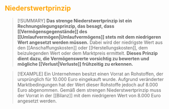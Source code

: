 ## <font color = "orange">Niederstwertprinzip</font>

>[!SUMMARY]
>**Das strenge Niederstwertprinzip ist ein Rechnungslegungsprinzip, das besagt, dass [[Vermögensgegenstände]] des [[Umlaufvermögen|Umlaufvermögens]] stets mit dem niedrigeren Wert angesetzt werden müssen.** Dabei wird der niedrigste Wert aus den [[Anschaffungskosten]] oder [[Herstellungskosten]], dem beizulegenden Wert oder dem Marktpreis ermittelt. **Dieses Prinzip dient dazu, die Vermögenswerte vorsichtig zu bewerten und mögliche [[Verlust|Verluste]] frühzeitig zu erkennen.**

>[!EXAMPLE]
>Ein Unternehmen besitzt einen Vorrat an Rohstoffen, der ursprünglich für 10.000 Euro eingekauft wurde. Aufgrund veränderter Marktbedingungen hat der Wert dieser Rohstoffe jedoch auf 8.000 Euro abgenommen. Gemäß dem strengen Niederstwertprinzip muss der Vorrat in der [[Bilanz]] mit dem niedrigeren Wert von 8.000 Euro angesetzt werden.

